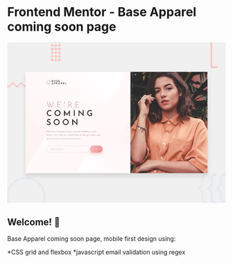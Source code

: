 # Frontend Mentor - Base Apparel coming soon page

![Design preview for the Base Apparel coming soon page](./design/desktop-preview.jpg)

## Welcome! 👋

Base Apparel coming soon page, mobile first design using:

*CSS grid and flexbox
*javascript email validation using regex



